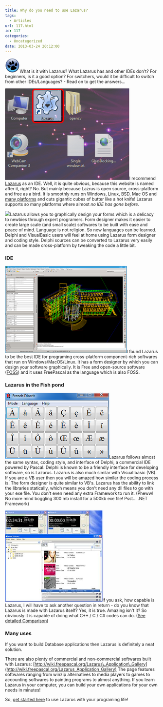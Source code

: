```yaml
---
title: Why do you need to use Lazarus?
tags:
  - Articles
url: 117.html
id: 117
categories:
  - Uncategorized
date: 2013-03-24 20:12:00
---
```


![](why-do-you-need-to-use-lazarus/LazarusProject.png)What is it with Lazarus? What Lazarus has and other IDEs don't? For beginners, is it a good option? For switchers, would it be difficult to switch from other IDEs/Languages? - Read on to get the answers...  
  
  
  
![](why-do-you-need-to-use-lazarus/12.gif)I recommend [Lazarus](http://www.lazarus.freepascal.org/) as an IDE. Well, it is quite obvious, because this website is named after it, right? No. But mainly because Lazrus is open source, cross-platform and free as a bird. It is smoothly runs on Windows, Linux, BSD, Mac OS and [many platforms](http://lazplanet.blogspot.com/2013/03/how-to-install-lazarus.html) and cuts gigantic cubes of butter like a hot knife! Lazarus supports so many platforms where almost _no IDE has gone before_.  
  
[![](http://1.bp.blogspot.com/-VnyTmXw-o2U/UU9kgUf7BeI/AAAAAAAAAYU/W49uN0S0bjA/s200/320px-imagecommander3d_screen.jpeg)](http://1.bp.blogspot.com/-VnyTmXw-o2U/UU9kgUf7BeI/AAAAAAAAAYU/W49uN0S0bjA/s1600/320px-imagecommander3d_screen.jpeg)Lazarus allows you to graphically design your forms which is a delicacy to newbies through expert programers. Form designer makes it easier to create large scale (and small scale) softwares to be built with ease and peace of mind. Language is not religion. So new languages can be learned. Delphi and VisualBasic users will feel at home using Lazarus form designer and coding style. Delphi sources can be converted to Lazarus very easily and can be made cross-platform by tweaking the code a little bit.  
  

### IDE

  
![](why-do-you-need-to-use-lazarus/400px-Zcad.png)I found Lazarus to be the best IDE for programing cross-platform component-rich softwares that run on Windows/MacOS/Linux. It has a form designer by which you can design your software graphically. It is Free and open-source software ([FOSS](http://en.wikipedia.org/wiki/Free_and_open-source_software)) and it uses FreePascal as the language which is also FOSS.  
  
  

### Lazarus in the Fish pond

  
![](why-do-you-need-to-use-lazarus/french.png)Lazarus follows almost the same syntax, coding style, and interface of Delphi, a commercial IDE powered by Pascal. Delphi is known to be a friendly interface for developing software, so is Lazarus. Lazarus is also much similar with Visual basic (VB). If you are a VB user then you will be amazed how similar the coding process is. The form designer is quite similar to VB's. Lazarus has the ability to link the libraries statically, which means you don't need any dll files to go with your exe file. You don't even need any extra Framework to run it. (Pheww! No more mind boggling 300 mb install for a 500kb exe file! Psst... .NET Framework)  
  
![](why-do-you-need-to-use-lazarus/320px-Ax1.jpg)If you ask, how capable is Lazarus, I will have to ask another question in return - do you know that Lazarus is made with Lazarus itself? Yes, it is true. Amazing isn't it? So obviously it is capable of doing what C++ / C / C# codes can do. ([See detailed Comparison](http://en.wikipedia.org/wiki/Comparison_of_Pascal_and_C))  
  

### Many uses

  
If you want to build Database applications then Lazarus is definitely a neat solution.  
  
There are also plenty of commercial and non-commercial softwares built  with Lazarus: [http://wiki.freepascal.org/Lazarus\_Application\_Gallery](http://wiki.freepascal.org/Lazarus_Application_Gallery) The page features softwares ranging from winzip alternatives to media players to games to accounting softwares to painting programs to almost anything. If you learn Lazarus in your computer, you can build your own applications for your own needs in minutes!  
  

  
  
So, [get started here](http://lazplanet.blogspot.com/p/getting-started.html) to use Lazarus with your programing life!